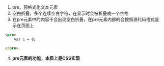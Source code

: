 1. pre，预格式化文本元素
2. 空白折叠，多个连续空白字符，在显示时会被折叠成一个空格
3. 在pre元素中的内容不会出现空白折叠，在pre元素内部的会按照源代码格式显示在页面上
````html
<pre>
    var i = 0;

</pre>
````
4. **pre元素的功能，本质上是CSS实现**